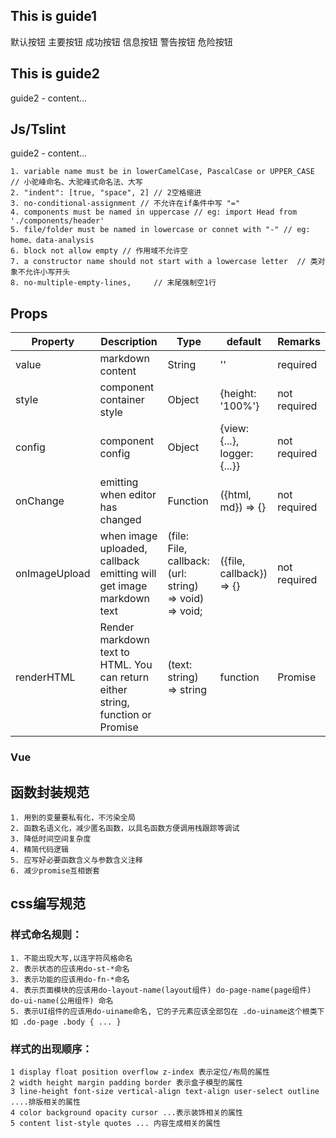 ## This is guide1
<el-row>
  <el-button>默认按钮</el-button>
  <el-button type="primary">主要按钮</el-button>
  <el-button type="success">成功按钮</el-button>
  <el-button type="info">信息按钮</el-button>
  <el-button type="warning">警告按钮</el-button>
  <el-button type="danger">危险按钮</el-button>
</el-row>

## This is guide2
guide2 - content...
## Js/Tslint
guide2 - content...
```shell
1. variable name must be in lowerCamelCase, PascalCase or UPPER_CASE // 小驼峰命名、大驼峰式命名法、大写
2. "indent": [true, "space", 2] // 2空格缩进
3. no-conditional-assignment // 不允许在if条件中写 "="
4. components must be named in uppercase // eg: import Head from './components/header'
5. file/folder must be named in lowercase or connet with "-" // eg: home、data-analysis
6. block not allow empty // 作用域不允许空
7. a constructor name should not start with a lowercase letter  // 类对象不允许小写开头
8. no-multiple-empty-lines,     // 末尾强制空1行
```
## Props

| Property | Description | Type | default | Remarks |
| --- | --- | --- | --- | --- |
| value | markdown content | String | '' | required |
| style | component container style | Object | {height: '100%'} | not required |
| config | component config | Object | {view: {...}, logger: {...}} | not required |
| onChange | emitting when editor has changed | Function | ({html, md}) => {} | not required |
| onImageUpload | when image uploaded, callback emitting will get image markdown text | (file: File, callback: (url: string) => void) => void; | ({file, callback}) => {} | not required |
| renderHTML | Render markdown text to HTML. You can return either string, function or Promise | (text: string) => string|function|Promise | none | **required** |
### Vue
<template>
  <div class="test-demo">
    <el-button>button</el-button>
    <hello />
  </div>
</template>

<script>
export default {
  data () {
    return {
      msg: 'Hello VuePress!'
    }
  }
}
</script>

## 函数封装规范
```shell
1. 用到的变量要私有化，不污染全局
2. 函数名语义化，减少匿名函数，以具名函数方便调用栈跟踪等调试
3. 降低时间空间复杂度
4. 精简代码逻辑
5. 应写好必要函数含义与参数含义注释
6. 减少promise互相嵌套
```
## css编写规范
### 样式命名规则：
```shell
1. 不能出现大写,以连字符风格命名
2. 表示状态的应该用do-st-*命名
3. 表示功能的应该用do-fn-*命名
4. 表示页面模块的应该用do-layout-name(layout组件) do-page-name(page组件) do-ui-name(公用组件) 命名
5. 表示UI组件的应该用do-uiname命名, 它的子元素应该全部包在 .do-uiname这个根类下 如 .do-page .body { ... }
```

### 样式的出现顺序：
```shell
1 display float position overflow z-index 表示定位/布局的属性
2 width height margin padding border 表示盒子模型的属性
3 line-height font-size vertical-align text-align user-select outline ....排版相关的属性
4 color background opacity cursor ...表示装饰相关的属性
5 content list-style quotes ... 内容生成相关的属性
```
